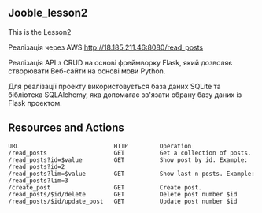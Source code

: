 ## Jooble_lesson2
This is the Lesson2

Реалізація через AWS http://18.185.211.46:8080/read_posts

Реалізація API з CRUD на основі фреймворку Flask, який дозволяє створювати Веб-сайти на основі мови Python.

Для реалізації проекту використовується база даних SQLite та бібліотека SQLAlchemy, яка допомагає зв'язати обрану базу даних із Flask проектом.


## Resources and Actions

    URL                           HTTP         Operation
    /read_posts                   GET          Get a collection of posts.
    /read_posts?id=$value         GET          Show post by id. Example: /read_posts?id=2
    /read_posts?lim=$value        GET          Show last n posts. Example: /read_posts?lim=3
    /create_post                  GET          Create post.
    /read_posts/$id/delete        GET          Delete post number $id
    /read_posts/$id/update_post   GET          Update post number $id
